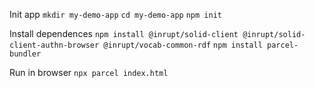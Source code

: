 Init app
`mkdir my-demo-app`
`cd my-demo-app`
`npm init`

Install dependences
`npm install @inrupt/solid-client @inrupt/solid-client-authn-browser @inrupt/vocab-common-rdf`
`npm install parcel-bundler`

Run in browser
`npx parcel index.html`